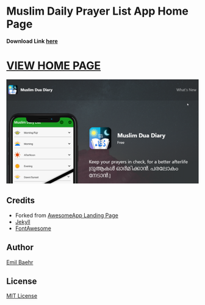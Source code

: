 # Muslim Daily Prayer List App Home Page
**Download Link [here](https://goodmuslim.github.io/MuslimDailyPrayList/)**

# [VIEW HOME PAGE](https://goodmuslim.github.io/MuslimDailyPrayList/)

![site_screen_image](chrome_DJJBLWOhGx.png)

## Credits
- Forked from [AwesomeApp Landing Page](https://github.com/emilbaehr/automatic-app-landing-page)
- [Jekyll](https://github.com/jekyll/jekyll)
- [FontAwesome](https://fontawesome.github.io/Font-Awesome/)

## Author
[Emil Baehr](https://emilbaehr.com/)

## License
[MIT License](LICENSE)
